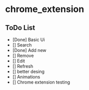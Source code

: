 # chrome_extension


## ToDo List

- [Done] Basic Ui
- [] Search
- [Done] Add new
- [] Remove
- [] Edit
- [] Refresh
- [] better desing
- [] Animations
- [] Chrome extension testing


